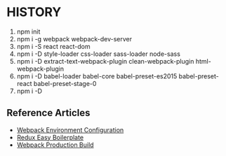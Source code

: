 # HISTORY
1) npm init
2) npm i -g webpack webpack-dev-server 
3) npm i -S react react-dom
4) npm i -D style-loader css-loader sass-loader node-sass
5) npm i -D extract-text-webpack-plugin clean-webpack-plugin html-webpack-plugin
6) npm i -D babel-loader babel-core babel-preset-es2015 babel-preset-react babel-preset-stage-0
7) npm i -D 

## Reference Articles
- [Webpack Environment Configuration](http://jonnyreeves.co.uk/2016/simple-webpack-prod-and-dev-config/)
- [Redux Easy Boilerplate](https://github.com/anorudes/redux-easy-boilerplate)
- [Webpack Production Build](http://moduscreate.com/optimizing-react-es6-webpack-production-build/)